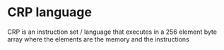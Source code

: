 # CRP language
CRP is an instruction set / language that executes in a 256 element byte array where the elements are the memory and the instructions  



